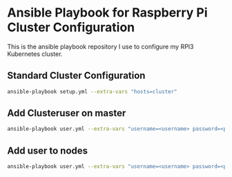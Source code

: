 # Ansible Playbook for Raspberry Pi Cluster Configuration

This is the ansible playbook repository I use to configure my RPI3 Kubernetes cluster.

## Standard Cluster Configuration

```bash
ansible-playbook setup.yml --extra-vars "hosts=cluster"
```

## Add Clusteruser on master

```bash
ansible-playbook user.yml --extra-vars "username=<username> password=<password> hosts=master" -b
```

## Add user to nodes

```bash
ansible-playbook user.yml --extra-vars "username=<username> password=<password> copy-ssh=true hosts=nodes" -b
```
